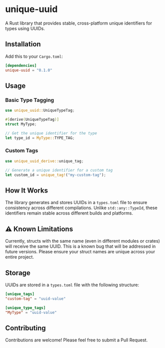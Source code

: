 # unique-uuid

A Rust library that provides stable, cross-platform unique identifiers for types using UUIDs.

## Installation

Add this to your `Cargo.toml`:

```toml
[dependencies]
unique-uuid = "0.1.0"
```

## Usage

### Basic Type Tagging

```rust
use unique_uuid::UniqueTypeTag;

#[derive(UniqueTypeTag)]
struct MyType;

// Get the unique identifier for the type
let type_id = MyType::TYPE_TAG;
```

### Custom Tags

```rust
use unique_uuid_derive::unique_tag;

// Generate a unique identifier for a custom tag
let custom_id = unique_tag!("my-custom-tag");
```

## How It Works

The library generates and stores UUIDs in a `types.toml` file to ensure consistency across different compilations. Unlike `std::any::TypeId`, these identifiers remain stable across different builds and platforms.

## ⚠️ Known Limitations

Currently, structs with the same name (even in different modules or crates) will receive the same UUID. This is a known bug that will be addressed in future versions. Please ensure your struct names are unique across your entire project.

## Storage

UUIDs are stored in a `types.toml` file with the following structure:

```toml
[unique_tags]
"custom-tag" = "uuid-value"

[unique_type_tags]
"MyType" = "uuid-value"
```

## Contributing

Contributions are welcome! Please feel free to submit a Pull Request.
